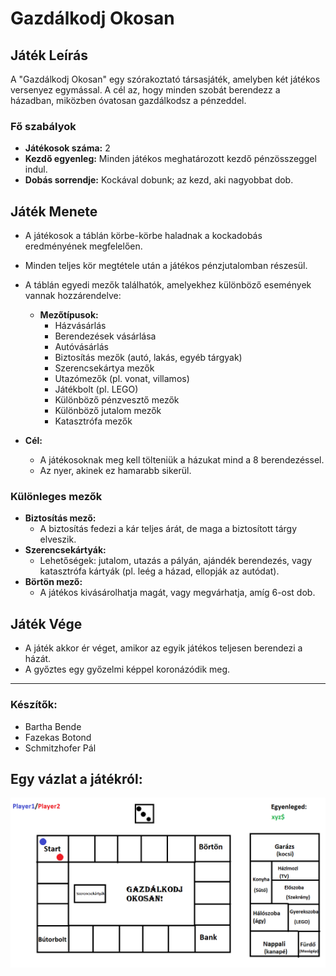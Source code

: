 #  Gazdálkodj Okosan

## Játék Leírás
A "Gazdálkodj Okosan" egy szórakoztató társasjáték, amelyben két játékos versenyez egymással. A cél az, hogy minden szobát berendezz a házadban, miközben óvatosan gazdálkodsz a pénzeddel.

### Fő szabályok
- **Játékosok száma:** 2
- **Kezdő egyenleg:** Minden játékos meghatározott kezdő pénzösszeggel indul.
- **Dobás sorrendje:** Kockával dobunk; az kezd, aki nagyobbat dob.

## Játék Menete
- A játékosok a táblán körbe-körbe haladnak a kockadobás eredményének megfelelően.
- Minden teljes kör megtétele után a játékos pénzjutalomban részesül.
- A táblán egyedi mezők találhatók, amelyekhez különböző események vannak hozzárendelve:
  - **Mezőtípusok:**
    - Házvásárlás
    - Berendezések vásárlása
    - Autóvásárlás
    - Biztosítás mezők (autó, lakás, egyéb tárgyak)
    - Szerencsekártya mezők
    - Utazómezők (pl. vonat, villamos)
    - Játékbolt (pl. LEGO)
    - Különböző pénzvesztő mezők
    - Különböző jutalom mezők
    - Katasztrófa mezők

- **Cél:**
  - A játékosoknak meg kell tölteniük a házukat mind a 8 berendezéssel.
  - Az nyer, akinek ez hamarabb sikerül.

### Különleges mezők
- **Biztosítás mező:**
  - A biztosítás fedezi a kár teljes árát, de maga a biztosított tárgy elveszik.
- **Szerencsekártyák:**
  - Lehetőségek: jutalom, utazás a pályán, ajándék berendezés, vagy katasztrófa kártyák (pl. leég a házad, ellopják az autódat).
- **Börtön mező:**
  - A játékos kivásárolhatja magát, vagy megvárhatja, amíg 6-ost dob.

## Játék Vége
- A játék akkor ér véget, amikor az egyik játékos teljesen berendezi a házát.
- A győztes egy győzelmi képpel koronázódik meg.

---

### Készítők:
- Bartha Bende
- Fazekas Botond
- Schmitzhofer Pál

## Egy vázlat a játékról:
![alt text](https://github.com/p4likas51/gazdalkodj_okosan/blob/main/vazlat.png?raw=true)
